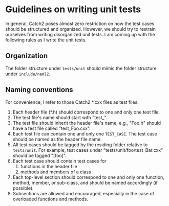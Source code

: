 # Guidelines on writing unit tests

In general, Catch2 poses almost zero restriction on how the test cases should be
structured and organized. However, we should try to restrain ourselves from
writing disorganized unit tests. I am coming up with the following rules as I
write the unit tests.

## Organization

The folder structure under `tests/unit` should mimic the folder structure under
`include/neml2`.

## Naming conventions

For convenience, I refer to those Catch2 *.cxx files as test files.

1. Each header file (*.h) should correspond to one and only one test file.
2. The test file's name should start with "test_".
3. The test file should inherit the header file's name, e.g.,
   "Foo.h" should have a test file called "test_Foo.cxx".
4. Each test file can contain one and only one `TEST_CASE`. The test case should
   be named as the header file name.
5. All test cases should be tagged by the residing folder relative to
   `tests/unit`. For example, test cases under "tests/unit/foo/test_Bar.cxx"
   should be tagged "[foo]".
6. Each test case should contain test cases for
   1. functions in the header file
   2. methods and members of a class
7. Each top-level section should correspond to one and only one function,
   method, member, or sub-class, and should be named accordingly (if possible).
8. Subsections are allowed and encouraged, especially in the case of overloaded
   functions and methods.
